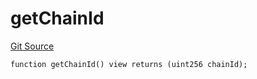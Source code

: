 # getChainId
[Git Source](https://github.com/llama-community/vertex-v1/blob/c91dcfe1cc3faee5ceeb6ad3b852e507caf8911a/src/utils/Helpers.sol)


```solidity
function getChainId() view returns (uint256 chainId);
```

